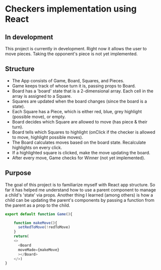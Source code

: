# Checkers implementation using React

## In development
 This project is currently in development. Right now it allows the user to move pieces. 
 Taking the opponent's piece is not yet implemented.

## Structure
- The App consists of Game, Board, Squares, and Pieces.
- Game keeps track of whose turn it is, passing props to Board.
- Board has a 'board' state that is a 2-dimensional array. Each cell in the array is assigned to a Square.
- Squares are updated when the board changes (since the board is a state).
- Each Square has a Piece, which is either red, blue, grey highlight (possible move), or empty.
- Board decides which Square are allowed to move (has piece & their turn).
- Board tells which Squares to highlight (onClick if the checker is allowed to move, highlight possible moves). 
- The Board calculates moves based on the board state. Recalculate highlights on every click.
- If a highlighted square is clicked, make the move updating the board. 
- After every move, Game checks for Winner (not yet implemented).

## Purpose
The goal of this project is to familiarize myself with React app structure. 
So far it has helped me understand how to use a parent component to manage a child's 'state' via props.
Another thing I learned (among others) is how a child can be updating the parent's components by passing a function from the parent as a
prop to the child. 
```js
export default function Game(){

    function makeMove(){
      setRedToMove(!redToMove)
    }
    return( 
    <>
      <Board 
      moveMade={makeMove}
      ></Board>
    </>)
}
```